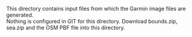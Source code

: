 This directory contains input files from which the Garmin image files are generated.  
Nothing is configured in GIT for this directory.
Download bounds.zip, sea.zip and the OSM PBF file into this directory.
